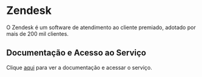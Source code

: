 # Zendesk

O Zendesk é um software de atendimento ao cliente premiado, adotado por mais de 200 mil clientes.

## Documentação e Acesso ao Serviço

Clique [aqui](https://www.zendesk.com.br) para ver a documentação e acessar o serviço.